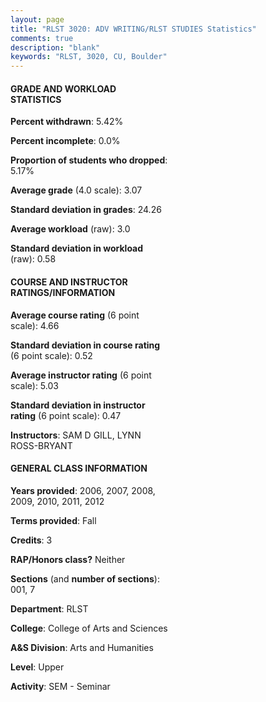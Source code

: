 ```yaml
---
layout: page
title: "RLST 3020: ADV WRITING/RLST STUDIES Statistics"
comments: true
description: "blank"
keywords: "RLST, 3020, CU, Boulder"
--- 
```

<head>
<script src="https://ajax.googleapis.com/ajax/libs/jquery/2.1.3/jquery.min.js"></script>
<script src="https://dl.dropboxusercontent.com/s/pc42nxpaw1ea4o9/highcharts.js?dl=0"></script>
<!-- <script src="../assets/js/highcharts.js"></script> -->
<style type="text/css">@font-face {
	font-family: "Bebas Neue";
	src: url(https://www.filehosting.org/file/details/544349/BebasNeue%20Regular.otf) format("opentype");
	}
	h1.Bebas { 
		font-family: "Bebas Neue", Verdana, Tahoma;
	}
</style>
</head>
<body>
	<div id="container" style="float: right; width: 45%; height: 88%; margin-left: 2.5%; margin-right: 2.5%;"></div>
	<script language="JavaScript">
		$(document).ready(function() {
		var chart = {type: 'column'};
		var title = {text: 'Grade Distribution'};
		var xAxis = {categories: ['A','B','C','D','F'],crosshair: true};
		var yAxis = {min: 0,title: {text: 'Percentage'}};
		var tooltip = {headerFormat: '<center><b><span style="font-size:20px">{point.key}</span></b></center>',
		               pointFormat: '<td style="padding:0"><b>{point.y:.1f}%</b></td>',
		               footerFormat: '</table>',shared: true,useHTML: true};
		var plotOptions = {column: {pointPadding: 0.0,borderWidth: 0}};  
		var credits = {enabled: false};var series= [{name: 'Percent',data: [34.55,50.0,9.09,1.82,4.55,]}];
		var json = {};
		json.chart = chart;
		json.title = title;
		json.tooltip = tooltip;
		json.xAxis = xAxis;
		json.yAxis = yAxis;  
		json.series = series;
		json.plotOptions = plotOptions;  
		json.credits = credits;
		$('#container').highcharts(json);
	});
	</script>
</body>
			   
#### GRADE AND WORKLOAD STATISTICS

**Percent withdrawn**: 5.42%

**Percent incomplete**: 0.0%

**Proportion of students who dropped**: 5.17%

**Average grade** (4.0 scale): 3.07

**Standard deviation in grades**: 24.26

**Average workload** (raw): 3.0

**Standard deviation in workload** (raw): 0.58

#### COURSE AND INSTRUCTOR RATINGS/INFORMATION

**Average course rating** (6 point scale): 4.66

**Standard deviation in course rating** (6 point scale): 0.52

**Average instructor rating** (6 point scale): 5.03

**Standard deviation in instructor rating** (6 point scale): 0.47

**Instructors**: SAM D GILL, LYNN ROSS-BRYANT

#### GENERAL CLASS INFORMATION

**Years provided**: 2006, 2007, 2008, 2009, 2010, 2011, 2012

**Terms provided**: Fall

**Credits**: 3

**RAP/Honors class?** Neither

**Sections** (and **number of sections**): 001, 7

**Department**: RLST

**College**: College of Arts and Sciences

**A&S Division**: Arts and Humanities

**Level**: Upper

**Activity**: SEM - Seminar